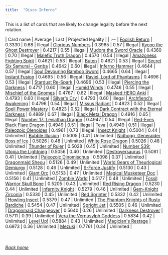 ```yaml
---
title:  "Disco Inferno"
---
```


This is a list of cards that are likely to change legality before the next rotation.

| Card name | Average | Last | Projected legality |
| :-- |
[Foolish Return](https://db.ygoprodeck.com/card/?search=Foolish%20Return) | 0.3330 | 0.68 | Illegal |
[Glorious Numbers](https://db.ygoprodeck.com/card/?search=Glorious%20Numbers) | 0.3965 | 0.57 | Illegal |
[Kycoo the Ghost Destroyer](https://db.ygoprodeck.com/card/?search=Kycoo%20the%20Ghost%20Destroyer) | 0.4217 | 0.55 | Illegal |
[Mudora the Sword Oracle](https://db.ygoprodeck.com/card/?search=Mudora%20the%20Sword%20Oracle) | 0.4360 | 0.70 | Illegal |
[Malefic Truth Dragon](https://db.ygoprodeck.com/card/?search=Malefic%20Truth%20Dragon) | 0.4570 | 0.54 | Illegal |
[Amazoness Fighting Spirit](https://db.ygoprodeck.com/card/?search=Amazoness%20Fighting%20Spirit) | 0.4621 | 0.53 | Illegal |
[Buten](https://db.ygoprodeck.com/card/?search=Buten) | 0.4621 | 0.53 | Illegal |
[Secret Six Samurai - Genba](https://db.ygoprodeck.com/card/?search=Secret%20Six%20Samurai%20-%20Genba) | 0.4642 | 0.60 | Illegal |
[Inferno Hammer](https://db.ygoprodeck.com/card/?search=Inferno%20Hammer) | 0.4644 | 0.57 | Illegal |
[Soul Devouring Bamboo Sword](https://db.ygoprodeck.com/card/?search=Soul%20Devouring%20Bamboo%20Sword) | 0.4665 | 0.64 | Illegal |
[Instant Fusion](https://db.ygoprodeck.com/card/?search=Instant%20Fusion) | 0.4695 | 0.56 | Illegal |
[Raviel, Lord of Phantasms](https://db.ygoprodeck.com/card/?search=Raviel,%20Lord%20of%20Phantasms) | 0.4696 | 0.53 | Illegal |
[Stardust Re-Spark](https://db.ygoprodeck.com/card/?search=Stardust%20Re-Spark) | 0.4696 | 0.53 | Illegal |
[Piercing the Darkness](https://db.ygoprodeck.com/card/?search=Piercing%20the%20Darkness) | 0.4717 | 0.60 | Illegal |
[Humid Winds](https://db.ygoprodeck.com/card/?search=Humid%20Winds) | 0.4746 | 0.55 | Illegal |
[Mischief of the Gnomes](https://db.ygoprodeck.com/card/?search=Mischief%20of%20the%20Gnomes) | 0.4767 | 0.62 | Illegal |
[Masked HERO Anki](https://db.ygoprodeck.com/card/?search=Masked%20HERO%20Anki) | 0.4793 | 0.60 | Illegal |
[Silver's Cry](https://db.ygoprodeck.com/card/?search=Silver's%20Cry) | 0.4793 | 0.60 | Illegal |
[Archfiend's Awakening](https://db.ygoprodeck.com/card/?search=Archfiend's%20Awakening) | 0.4796 | 0.54 | Illegal |
[Missus Radiant](https://db.ygoprodeck.com/card/?search=Missus%20Radiant) | 0.4823 | 0.52 | Illegal |
[Spell Power Mastery](https://db.ygoprodeck.com/card/?search=Spell%20Power%20Mastery) | 0.4823 | 0.52 | Illegal |
[Dark Contract with the Eternal Darkness](https://db.ygoprodeck.com/card/?search=Dark%20Contract%20with%20the%20Eternal%20Darkness) | 0.4889 | 0.67 | Illegal |
[Black Metal Dragon](https://db.ygoprodeck.com/card/?search=Black%20Metal%20Dragon) | 0.4916 | 0.65 | Illegal |
[Number 17: Leviathan Dragon](https://db.ygoprodeck.com/card/?search=Number%2017:%20Leviathan%20Dragon) | 0.4947 | 0.54 | Illegal |
[Red-Eyes Black Flare Dragon](https://db.ygoprodeck.com/card/?search=Red-Eyes%20Black%20Flare%20Dragon) | 0.4949 | 0.51 | Illegal |
[Teva](https://db.ygoprodeck.com/card/?search=Teva) | 0.4949 | 0.51 | Illegal |
[Paleozoic Olenoides](https://db.ygoprodeck.com/card/?search=Paleozoic%20Olenoides) | 0.4961 | 0.73 | Illegal |
[Insect Knight](https://db.ygoprodeck.com/card/?search=Insect%20Knight) | 0.5004 | 0.44 | Unlimited |
[Bubble Illusion](https://db.ygoprodeck.com/card/?search=Bubble%20Illusion) | 0.5005 | 0.41 | Unlimited |
[Nidhogg, Generaider Boss of Ice](https://db.ygoprodeck.com/card/?search=Nidhogg,%20Generaider%20Boss%20of%20Ice) | 0.5026 | 0.48 | Unlimited |
[White Rose Dragon](https://db.ygoprodeck.com/card/?search=White%20Rose%20Dragon) | 0.5026 | 0.48 | Unlimited |
[Thunder of Ruler](https://db.ygoprodeck.com/card/?search=Thunder%20of%20Ruler) | 0.5028 | 0.45 | Unlimited |
[Number S39: Utopia the Lightning](https://db.ygoprodeck.com/card/?search=Number%20S39:%20Utopia%20the%20Lightning) | 0.5056 | 0.40 | Unlimited |
[Destroyersaurus](https://db.ygoprodeck.com/card/?search=Destroyersaurus) | 0.5081 | 0.41 | Unlimited |
[Paleozoic Dinomischus](https://db.ygoprodeck.com/card/?search=Paleozoic%20Dinomischus) | 0.5098 | 0.37 | Unlimited |
[Dragonmaid Sheou](https://db.ygoprodeck.com/card/?search=Dragonmaid%20Sheou) | 0.5126 | 0.49 | Unlimited |
[World Gears of Theurlogical Demiurgy](https://db.ygoprodeck.com/card/?search=World%20Gears%20of%20Theurlogical%20Demiurgy) | 0.5128 | 0.46 | Unlimited |
[S-Force Justify](https://db.ygoprodeck.com/card/?search=S-Force%20Justify) | 0.5130 | 0.43 | Unlimited |
[Giant Orc](https://db.ygoprodeck.com/card/?search=Giant%20Orc) | 0.5153 | 0.47 | Unlimited |
[Magical Musketeer Doc](https://db.ygoprodeck.com/card/?search=Magical%20Musketeer%20Doc) | 0.5156 | 0.41 | Unlimited |
[Zombie World](https://db.ygoprodeck.com/card/?search=Zombie%20World) | 0.5177 | 0.48 | Unlimited |
[Fossil Warrior Skull Bone](https://db.ygoprodeck.com/card/?search=Fossil%20Warrior%20Skull%20Bone) | 0.5205 | 0.43 | Unlimited |
[Red Rising Dragon](https://db.ygoprodeck.com/card/?search=Red%20Rising%20Dragon) | 0.5230 | 0.44 | Unlimited |
[Infernity Knight](https://db.ygoprodeck.com/card/?search=Infernity%20Knight) | 0.5279 | 0.46 | Unlimited |
[Gem-Knight Zirconia](https://db.ygoprodeck.com/card/?search=Gem-Knight%20Zirconia) | 0.5330 | 0.45 | Unlimited |
[Red Sprinter](https://db.ygoprodeck.com/card/?search=Red%20Sprinter) | 0.5332 | 0.42 | Unlimited |
[Howling Insect](https://db.ygoprodeck.com/card/?search=Howling%20Insect) | 0.5379 | 0.47 | Unlimited |
[The Phantom Knights of Rusty Bardiche](https://db.ygoprodeck.com/card/?search=The%20Phantom%20Knights%20of%20Rusty%20Bardiche) | 0.5454 | 0.47 | Unlimited |
[Spright Jet](https://db.ygoprodeck.com/card/?search=Spright%20Jet) | 0.5505 | 0.46 | Unlimited |
[Dragonmaid Changeover](https://db.ygoprodeck.com/card/?search=Dragonmaid%20Changeover) | 0.5640 | 0.26 | Unlimited |
[Darkness Destroyer](https://db.ygoprodeck.com/card/?search=Darkness%20Destroyer) | 0.5711 | 0.39 | Unlimited |
[Vera the Vernusylph Goddess](https://db.ygoprodeck.com/card/?search=Vera%20the%20Vernusylph%20Goddess) | 0.5834 | 0.42 | Unlimited |
[Level Up!](https://db.ygoprodeck.com/card/?search=Level%20Up!) | 0.5884 | 0.43 | Unlimited |
[Magician's Restage](https://db.ygoprodeck.com/card/?search=Magician's%20Restage) | 0.6973 | 0.36 | Unlimited |
[Mezuki](https://db.ygoprodeck.com/card/?search=Mezuki) | 0.7761 | 0.34 | Unlimited |

<br>

###### [Back home](index)